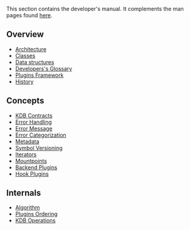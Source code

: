 This section contains the developer's manual.
It complements the man pages found [here](/doc/help).

## Overview

- [Architecture](architecture.md)
- [Classes](classes.md)
- [Data structures](data-structures.md)
- [Developers's Glossary](dev-glossary.md)
- [Plugins Framework](plugins-framework.md)
- [History](history.md)

## Concepts

- [KDB Contracts](kdb-contracts.md)
- [Error Handling](error-handling.md)
- [Error Message](error-message.md)
- [Error Categorization](error-categorization.md)
- [Metadata](metadata.md)
- [Symbol Versioning](symbol-versioning.md)
- [Iterators](iterators.md)
- [Mountpoints](mountpoints.md)
- [Backend Plugins](backend-plugins.md)
- [Hook Plugins](hooks.md)

## Internals

- [Algorithm](algorithm.md)
- [Plugins Ordering](plugins-ordering.md)
- [KDB Operations](kdb-operations.md)
